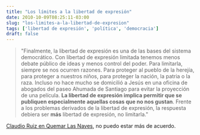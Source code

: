 ```yaml
---
title: "Los límites a la libertad de expresión"
date: 2010-10-09T08:25:11-03:00
slug: "los-limites-a-la-libertad-de-expresion"
tags: ['libertad de expresión', 'política', 'democracia']
draft: false
---
```

> "Finalmente, la libertad de expresión es una de las bases del sistema
> democrático. Con libertad de expresión limitada tenemos menos debate
> público de ideas y menos control del poder. Para limitarla, siempre se
> nos ocurren razones. Para proteger al pueblo de la herejía, para
> proteger a nuestros niños, para proteger la nación, la patria o la
> raza. Incluso no hace mucho se domicilió a Jesús en una oficina de
> abogados del paseo Ahumada de Santiago para evitar la proyección de
> una película. **La libertad de expresión implica permitir que se
> publiquen especialmente aquellas cosas que no nos gustan**. Frente a
> los problemas derivados de la libertad de expresión, la respuesta
> debiera ser **más** libertad de expresión, no limitarla."

[Claudio Ruiz en Quemar Las Naves](http://www.quemarlasnaves.net/2010/10/07/jesus-como-limite-a-la-libertad-de-expresion/),
no puedo estar más de acuerdo.
